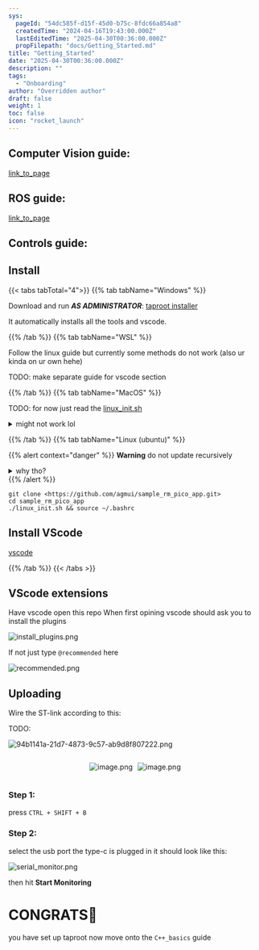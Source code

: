 ```yaml
---
sys:
  pageId: "54dc585f-d15f-45d0-b75c-8fdc66a854a8"
  createdTime: "2024-04-16T19:43:00.000Z"
  lastEditedTime: "2025-04-30T00:36:00.000Z"
  propFilepath: "docs/Getting_Started.md"
title: "Getting_Started"
date: "2025-04-30T00:36:00.000Z"
description: ""
tags:
  - "Onboarding"
author: "Overridden author"
draft: false
weight: 1
toc: false
icon: "rocket_launch"
---
```


## Computer Vision guide:

[link_to_page](86d45bc0-388b-4d26-8848-44f255f73d0e)

## ROS guide:

[link_to_page](3c76c1de-ec8f-46d6-8b0a-294005edc2d5)

## Controls guide:

## Install

{{< tabs tabTotal="4">}}
{{% tab tabName="Windows" %}}

Download and run _**AS ADMINISTRATOR**_: [taproot installer](https://github.com/Thornbots/TeachingFreshies/releases/tag/1.0)

It automatically installs all the tools and vscode.

{{% /tab %}}
{{% tab tabName="WSL" %}}

Follow the linux guide but currently some methods do not work (also ur kinda on ur own hehe)

TODO: make separate guide for vscode section

{{% /tab %}}
{{% tab tabName="MacOS" %}}

TODO: for now just read the [linux_init.sh](https://github.com/agmui/sample_rm_pico_app/blob/main/linux_init.sh)

<details>
<summary>might not work lol</summary>

`brew install libusb pkg-config`

Next install: [vscode](https://code.visualstudio.com/Download)

</details>

{{% /tab %}}
{{% tab tabName="Linux (ubuntu)" %}}

{{% alert context="danger" %}}
**Warning** do not update recursively
<details>
<summary>why tho?</summary>
There are some submodules that may go on for a while (like tinyusb) and I highly
recommend you don't need to get them.
If you want to see what submodules I update just look in `linux_init.sh`
</details>
{{% /alert %}}

```shell
git clone <https://github.com/agmui/sample_rm_pico_app.git>
cd sample_rm_pico_app
./linux_init.sh && source ~/.bashrc
```

## Install VScode

[vscode](https://code.visualstudio.com/Download)

{{% /tab %}}
{{< /tabs >}}

## VScode extensions

Have vscode open this repo
When first opining vscode should ask you to install the plugins

![install_plugins.png](https://prod-files-secure.s3.us-west-2.amazonaws.com/d518164a-d88e-44d1-a4ee-3adb3bd8bce0/89bd30f0-1825-4e77-867b-0a41ce370880/install_plugins.png?X-Amz-Algorithm=AWS4-HMAC-SHA256&X-Amz-Content-Sha256=UNSIGNED-PAYLOAD&X-Amz-Credential=ASIAZI2LB466ZL4DUE7B%2F20250803%2Fus-west-2%2Fs3%2Faws4_request&X-Amz-Date=20250803T140749Z&X-Amz-Expires=3600&X-Amz-Security-Token=IQoJb3JpZ2luX2VjEPb%2F%2F%2F%2F%2F%2F%2F%2F%2F%2FwEaCXVzLXdlc3QtMiJIMEYCIQCnz%2BCx%2F0pFE729%2FsCf5eDdEanGH6%2Fd2QSVw9Ar%2Fv7aHQIhAL%2BuOcpw1v9JujgAxPvHNBACfyCwF%2BVAPyrGZQ%2FZN4wmKv8DCC8QABoMNjM3NDIzMTgzODA1IgxZCXpoIEVlLdf%2BBYYq3AMMSCKvXYVwQUIM%2Fq8EzdrngC1wxqAxWMzggOmn25budFI7DaA6piRo8w%2FVrcpFgMiayG1GsuIkKVf2rXuZai18z8yQGVQi7NJyQKvt8gJAWPfg1Mt7eL58MTpmgz%2FZTquezo%2Fq9%2FuyvjEtcliVLu9rOOQTOgSdh2VBPdAhbdhqCL96RlPt82QqUhPDzCrRT9aeHCSzzV8M9ooO9PMu3l0l%2B4Iutt3vPQ2Fq9YSHtE%2FUqvc8gla7XrWyHG3WSEL2ez%2BTdcqI4owlwf1M2Yi2wWAeeu7Xc%2Bh%2BTXktuX9EmSCJmW4doVn7kSuDeJfLtJ2%2B68kQ3Zv7uP3qdk1cHVPOMpK7B78j3VHr%2FhFe4SClozWdxaJjifaZgrULOFI%2BGso1i7FNKaCS4pm5ysn9aln0Wln8thSV3TnhV2fORLzCDA2avPSeWKgeRGkcs14sfkkJR8F4zX0sZ3y1d5KZNrRxsfiu2KtlfeSPNVRJToGXx07cg0q1Ts4kMpFM3C2Ub3yC7S%2BHI6OzR3bZGTUXhs%2BBZONUfuGNqDSR3fS94NExElRLtsKXV8DegCFJa6Jjj8oVW2BK5Gb1fjP%2BYr1k0krlmOU1c3jIRHj%2BraplbiYyOeuxkYKHoaHQmNJZNW8PDDs0b3EBjqkAeq2BSC46ppOjBrDjKaYN2jdY4gxDhL7AICcypqRb1lBFk1uwSXZSrCUzYxjsE41UmemQkxyaGDLWoYCXkwB91qSv%2Bbg5kB3kL%2BuwPH9sBOscbnJUseY5dKSNX26sU4l%2BS%2Fnt9JZB3DxtKy2bpW0mra2AUBJZkGzmFvB93Np58IN2l%2FFyhiAXGhVOdP%2BEqp7eBOD64oxMrLunJGNX8SOxostmK5y&X-Amz-Signature=53940c9d6189b73da4ad5b6b3d258138347e84b9b193d8c8cf47b330f50caee2&X-Amz-SignedHeaders=host&x-amz-checksum-mode=ENABLED&x-id=GetObject)

If not just type `@recommended` here  

![recommended.png](https://prod-files-secure.s3.us-west-2.amazonaws.com/d518164a-d88e-44d1-a4ee-3adb3bd8bce0/61e661e9-5d85-4dfc-be0d-8d2097a5e793/recommended.png?X-Amz-Algorithm=AWS4-HMAC-SHA256&X-Amz-Content-Sha256=UNSIGNED-PAYLOAD&X-Amz-Credential=ASIAZI2LB466ZL4DUE7B%2F20250803%2Fus-west-2%2Fs3%2Faws4_request&X-Amz-Date=20250803T140749Z&X-Amz-Expires=3600&X-Amz-Security-Token=IQoJb3JpZ2luX2VjEPb%2F%2F%2F%2F%2F%2F%2F%2F%2F%2FwEaCXVzLXdlc3QtMiJIMEYCIQCnz%2BCx%2F0pFE729%2FsCf5eDdEanGH6%2Fd2QSVw9Ar%2Fv7aHQIhAL%2BuOcpw1v9JujgAxPvHNBACfyCwF%2BVAPyrGZQ%2FZN4wmKv8DCC8QABoMNjM3NDIzMTgzODA1IgxZCXpoIEVlLdf%2BBYYq3AMMSCKvXYVwQUIM%2Fq8EzdrngC1wxqAxWMzggOmn25budFI7DaA6piRo8w%2FVrcpFgMiayG1GsuIkKVf2rXuZai18z8yQGVQi7NJyQKvt8gJAWPfg1Mt7eL58MTpmgz%2FZTquezo%2Fq9%2FuyvjEtcliVLu9rOOQTOgSdh2VBPdAhbdhqCL96RlPt82QqUhPDzCrRT9aeHCSzzV8M9ooO9PMu3l0l%2B4Iutt3vPQ2Fq9YSHtE%2FUqvc8gla7XrWyHG3WSEL2ez%2BTdcqI4owlwf1M2Yi2wWAeeu7Xc%2Bh%2BTXktuX9EmSCJmW4doVn7kSuDeJfLtJ2%2B68kQ3Zv7uP3qdk1cHVPOMpK7B78j3VHr%2FhFe4SClozWdxaJjifaZgrULOFI%2BGso1i7FNKaCS4pm5ysn9aln0Wln8thSV3TnhV2fORLzCDA2avPSeWKgeRGkcs14sfkkJR8F4zX0sZ3y1d5KZNrRxsfiu2KtlfeSPNVRJToGXx07cg0q1Ts4kMpFM3C2Ub3yC7S%2BHI6OzR3bZGTUXhs%2BBZONUfuGNqDSR3fS94NExElRLtsKXV8DegCFJa6Jjj8oVW2BK5Gb1fjP%2BYr1k0krlmOU1c3jIRHj%2BraplbiYyOeuxkYKHoaHQmNJZNW8PDDs0b3EBjqkAeq2BSC46ppOjBrDjKaYN2jdY4gxDhL7AICcypqRb1lBFk1uwSXZSrCUzYxjsE41UmemQkxyaGDLWoYCXkwB91qSv%2Bbg5kB3kL%2BuwPH9sBOscbnJUseY5dKSNX26sU4l%2BS%2Fnt9JZB3DxtKy2bpW0mra2AUBJZkGzmFvB93Np58IN2l%2FFyhiAXGhVOdP%2BEqp7eBOD64oxMrLunJGNX8SOxostmK5y&X-Amz-Signature=abf3939a55116dc8032f4181b79765b8e0a90745e09a2642305650f656f7b0f6&X-Amz-SignedHeaders=host&x-amz-checksum-mode=ENABLED&x-id=GetObject)

## Uploading

Wire the ST-link according to this:

TODO:

![94b1141a-21d7-4873-9c57-ab9d8f807222.png](https://prod-files-secure.s3.us-west-2.amazonaws.com/d518164a-d88e-44d1-a4ee-3adb3bd8bce0/e5fad17d-ab82-4300-9f4c-505ab4b1202c/94b1141a-21d7-4873-9c57-ab9d8f807222.png?X-Amz-Algorithm=AWS4-HMAC-SHA256&X-Amz-Content-Sha256=UNSIGNED-PAYLOAD&X-Amz-Credential=ASIAZI2LB466ZL4DUE7B%2F20250803%2Fus-west-2%2Fs3%2Faws4_request&X-Amz-Date=20250803T140749Z&X-Amz-Expires=3600&X-Amz-Security-Token=IQoJb3JpZ2luX2VjEPb%2F%2F%2F%2F%2F%2F%2F%2F%2F%2FwEaCXVzLXdlc3QtMiJIMEYCIQCnz%2BCx%2F0pFE729%2FsCf5eDdEanGH6%2Fd2QSVw9Ar%2Fv7aHQIhAL%2BuOcpw1v9JujgAxPvHNBACfyCwF%2BVAPyrGZQ%2FZN4wmKv8DCC8QABoMNjM3NDIzMTgzODA1IgxZCXpoIEVlLdf%2BBYYq3AMMSCKvXYVwQUIM%2Fq8EzdrngC1wxqAxWMzggOmn25budFI7DaA6piRo8w%2FVrcpFgMiayG1GsuIkKVf2rXuZai18z8yQGVQi7NJyQKvt8gJAWPfg1Mt7eL58MTpmgz%2FZTquezo%2Fq9%2FuyvjEtcliVLu9rOOQTOgSdh2VBPdAhbdhqCL96RlPt82QqUhPDzCrRT9aeHCSzzV8M9ooO9PMu3l0l%2B4Iutt3vPQ2Fq9YSHtE%2FUqvc8gla7XrWyHG3WSEL2ez%2BTdcqI4owlwf1M2Yi2wWAeeu7Xc%2Bh%2BTXktuX9EmSCJmW4doVn7kSuDeJfLtJ2%2B68kQ3Zv7uP3qdk1cHVPOMpK7B78j3VHr%2FhFe4SClozWdxaJjifaZgrULOFI%2BGso1i7FNKaCS4pm5ysn9aln0Wln8thSV3TnhV2fORLzCDA2avPSeWKgeRGkcs14sfkkJR8F4zX0sZ3y1d5KZNrRxsfiu2KtlfeSPNVRJToGXx07cg0q1Ts4kMpFM3C2Ub3yC7S%2BHI6OzR3bZGTUXhs%2BBZONUfuGNqDSR3fS94NExElRLtsKXV8DegCFJa6Jjj8oVW2BK5Gb1fjP%2BYr1k0krlmOU1c3jIRHj%2BraplbiYyOeuxkYKHoaHQmNJZNW8PDDs0b3EBjqkAeq2BSC46ppOjBrDjKaYN2jdY4gxDhL7AICcypqRb1lBFk1uwSXZSrCUzYxjsE41UmemQkxyaGDLWoYCXkwB91qSv%2Bbg5kB3kL%2BuwPH9sBOscbnJUseY5dKSNX26sU4l%2BS%2Fnt9JZB3DxtKy2bpW0mra2AUBJZkGzmFvB93Np58IN2l%2FFyhiAXGhVOdP%2BEqp7eBOD64oxMrLunJGNX8SOxostmK5y&X-Amz-Signature=ed5264b84d8667919e66711abdc80e36befcd10c2d4fa32cd8698e22e530d772&X-Amz-SignedHeaders=host&x-amz-checksum-mode=ENABLED&x-id=GetObject)

<div style="display: flex;flex-direction: row; column-gap:10px; max-width: 630px;justify-content: center;">
<div>

![image.png](https://prod-files-secure.s3.us-west-2.amazonaws.com/d518164a-d88e-44d1-a4ee-3adb3bd8bce0/210ecb78-1116-4d7b-b9b7-2292f66fa2c2/image.png?X-Amz-Algorithm=AWS4-HMAC-SHA256&X-Amz-Content-Sha256=UNSIGNED-PAYLOAD&X-Amz-Credential=ASIAZI2LB4663GP767AU%2F20250803%2Fus-west-2%2Fs3%2Faws4_request&X-Amz-Date=20250803T140752Z&X-Amz-Expires=3600&X-Amz-Security-Token=IQoJb3JpZ2luX2VjEPb%2F%2F%2F%2F%2F%2F%2F%2F%2F%2FwEaCXVzLXdlc3QtMiJHMEUCIHjO2sf%2F2JnQFnkhTrliaB05Izsq6U1WyDJir%2FsvgipzAiEArzKna5iMyQmnf3scJpKCfVANWQJIgEcM9n%2FAX%2F1byZsq%2FwMILxAAGgw2Mzc0MjMxODM4MDUiDPTo0btqTWib5ix%2BnyrcA%2FehElCDLPyw321QgACjPfRoMku2dh85d5tHK7gd4myxZrcUb9QzyNZsJ%2BHhk0pXM2bcFpN2lx3UJIOiaMgeEQpH6EtMlnYdVPO64obcxXzO0edICQp0G9q82KopXxiJea5CALray6G%2FvjXhVTtLOHkhKRG5VIA512ohNfW0QZOdL6kSxyksA6X3KWB2PClrvtrZNwGW9fYlOUPn7KKI24j6m5ABk3Pi4Cc4AK4XxjE1YQNhNqUjpYv%2FXnCshMRFoXJXtaOY1Cw9KZiByB4m8A85ws2P0%2BkS1OlvuJelmaQEp99ex1vRfZx1uGb9OD%2FifhGZFD6uYRYXIcvn5U7wEpsXNubpsakgs3KSvMbKRSKkdEhzzMjB5WJdRdj04yBcf9Q8AB9w5noNEdyDrJesg7hvsKTg4x7Xc8YJNGEd3DKiGnC1iOsV%2FaCTORjL5vz1xn%2Bdkk1eKMjReQwwDXfo9MxMca2g1ayLIxkhugrOlACrs8Vw99m1xJVasyLX88J8yookyhHDbjxvasFdwp8huJ8HU981%2FHhonk%2B1cs71U4MIvOgesSYINrwbYfPYW8tfp0H8W4u1JZ4F7ifmcUT9mUQZG39h%2FbE5XnCAkNXUKZp%2FX%2BrDPrVIDaWz1SqfMLjSvcQGOqUBD0NgpCJEYIUeVh9HFt9ns77cZqLuxu0LffwLJYndqiUgvX%2FcZPBXWBWp3TTCwWsCsrvdmSurxoNWGhfeifE%2Fh8MiP1LH5dXeX%2BR5cOzaq6SNgeEQ9D431VDpLTtfbIzo4YP6otM4TdUkPaXqjWqXWqKTiteXHqXpmzFhz2s%2FPpkMQN%2BXl%2FgmkGmVTKtYj%2Bakm5%2FfaQEHAV19jl4K8l0zPjisslty&X-Amz-Signature=f3143e61554f80503b4f4b137870fdaa7c840e0a989c6ddc9f6a5eb1539635dc&X-Amz-SignedHeaders=host&x-amz-checksum-mode=ENABLED&x-id=GetObject)

</div>
<div>

![image.png](https://prod-files-secure.s3.us-west-2.amazonaws.com/d518164a-d88e-44d1-a4ee-3adb3bd8bce0/33a0fd0f-8ca6-4a86-8e09-26e95ded1fff/image.png?X-Amz-Algorithm=AWS4-HMAC-SHA256&X-Amz-Content-Sha256=UNSIGNED-PAYLOAD&X-Amz-Credential=ASIAZI2LB466QGWVXB3S%2F20250803%2Fus-west-2%2Fs3%2Faws4_request&X-Amz-Date=20250803T140752Z&X-Amz-Expires=3600&X-Amz-Security-Token=IQoJb3JpZ2luX2VjEPb%2F%2F%2F%2F%2F%2F%2F%2F%2F%2FwEaCXVzLXdlc3QtMiJGMEQCIBixXEwZ4YlxjJGPsUGh%2FfkKkYfPZHjcVrHwOnbG44SVAiBim9PV08lA2db2lNpGOzTkDDjpGZ1vBP7%2FF%2F4X0POpIir%2FAwgvEAAaDDYzNzQyMzE4MzgwNSIMFXAYM80pN3Q2%2BeF3KtwDfUKYU9S%2FS1W44sxp7Tck12labgS6c7cwG2rVnWOBmwIiB0OweERSmx5c1sMPDtUvjYKiIPnSVKJZKEXNX515bhR%2F2uOxT9jD4nKxPhRAdM0%2B3mZAszL9Ir4KRwBox%2F9yaJ72X88IYtWp%2BbX0kW%2BSMLvG5WiaYD8b3XCfSC8ZOYrLorsb8r0Lj%2Bu5xv7cnNCwi7%2BE3%2FyC42LRujUNXbbQhuqdckyRxJOhVQ9BhzV2F4uCOfUqfhjbFriLT2gtv1LC8%2BkfyI%2F2U5L3cppB1Qsy%2FfiQPpkKnrS2UenLsOEZSImNKyidCCuEhUUpFUFtmA%2FXMXsu2tvVzkPBGmfMbQ2RZ4aaqazgGF5Ph6RuPlaCS%2Fh0%2BowiNF9Kfnayim%2FB41THy7GsPMHNYH0Oj4siqbRH9%2FKvBVP4RmbEsRhEDr0kzNd6jURYegrmQpfp8gOPqx96JgWavQwe1%2F2JmJF%2F5DfKZ%2FtpmR78Ppbc7WEMnqZvV0yBH6yc8CJIhaKm%2BZWLMRkJuvcEqK8rH%2FHC5HDwfZ7RuBC4DS1x0QU%2BT6O72HPf7pquwnDvyVoPA1NNT9joNpPj8oT%2FqkkLzmImk3CK6%2FSF2KRY%2FPtDdPEaCi5eujB3LG8aRalkdddK72rTK9Aw0dK9xAY6pgGXpx9L9fC3OD4gylHbaHIdWq0RzyAGkUdHDNYlF7Zdv%2FYmy%2BWQ9CYCbl5jsWum8RD3v0ueA%2FWeDn2zYSIprZl34V%2BwzRPN0DHM11ucBA4KlJ1XC6Mm9ypj5oi25kzfAAq64SeyC0RkcbzEq6zcY0d8TK2lnUMtm2IQqem4YYDeuEGqEdvgyaHPovsVep7w1ao%2Fky8cEl8CfIxol28facGw1i4SeX5x&X-Amz-Signature=e54c1d5c9bbcde09b6586645843dd8f9756ec3f7f19f2bc337cf046fe4568aac&X-Amz-SignedHeaders=host&x-amz-checksum-mode=ENABLED&x-id=GetObject)

</div>
</div>

### Step 1:

press `CTRL + SHIFT + B`

### Step 2:

select the usb port the type-c is plugged in it should look like this:

![serial_monitor.png](https://prod-files-secure.s3.us-west-2.amazonaws.com/d518164a-d88e-44d1-a4ee-3adb3bd8bce0/f03f4774-05d4-4393-b6a0-d5efb6d315ab/serial_monitor.png?X-Amz-Algorithm=AWS4-HMAC-SHA256&X-Amz-Content-Sha256=UNSIGNED-PAYLOAD&X-Amz-Credential=ASIAZI2LB466ZL4DUE7B%2F20250803%2Fus-west-2%2Fs3%2Faws4_request&X-Amz-Date=20250803T140749Z&X-Amz-Expires=3600&X-Amz-Security-Token=IQoJb3JpZ2luX2VjEPb%2F%2F%2F%2F%2F%2F%2F%2F%2F%2FwEaCXVzLXdlc3QtMiJIMEYCIQCnz%2BCx%2F0pFE729%2FsCf5eDdEanGH6%2Fd2QSVw9Ar%2Fv7aHQIhAL%2BuOcpw1v9JujgAxPvHNBACfyCwF%2BVAPyrGZQ%2FZN4wmKv8DCC8QABoMNjM3NDIzMTgzODA1IgxZCXpoIEVlLdf%2BBYYq3AMMSCKvXYVwQUIM%2Fq8EzdrngC1wxqAxWMzggOmn25budFI7DaA6piRo8w%2FVrcpFgMiayG1GsuIkKVf2rXuZai18z8yQGVQi7NJyQKvt8gJAWPfg1Mt7eL58MTpmgz%2FZTquezo%2Fq9%2FuyvjEtcliVLu9rOOQTOgSdh2VBPdAhbdhqCL96RlPt82QqUhPDzCrRT9aeHCSzzV8M9ooO9PMu3l0l%2B4Iutt3vPQ2Fq9YSHtE%2FUqvc8gla7XrWyHG3WSEL2ez%2BTdcqI4owlwf1M2Yi2wWAeeu7Xc%2Bh%2BTXktuX9EmSCJmW4doVn7kSuDeJfLtJ2%2B68kQ3Zv7uP3qdk1cHVPOMpK7B78j3VHr%2FhFe4SClozWdxaJjifaZgrULOFI%2BGso1i7FNKaCS4pm5ysn9aln0Wln8thSV3TnhV2fORLzCDA2avPSeWKgeRGkcs14sfkkJR8F4zX0sZ3y1d5KZNrRxsfiu2KtlfeSPNVRJToGXx07cg0q1Ts4kMpFM3C2Ub3yC7S%2BHI6OzR3bZGTUXhs%2BBZONUfuGNqDSR3fS94NExElRLtsKXV8DegCFJa6Jjj8oVW2BK5Gb1fjP%2BYr1k0krlmOU1c3jIRHj%2BraplbiYyOeuxkYKHoaHQmNJZNW8PDDs0b3EBjqkAeq2BSC46ppOjBrDjKaYN2jdY4gxDhL7AICcypqRb1lBFk1uwSXZSrCUzYxjsE41UmemQkxyaGDLWoYCXkwB91qSv%2Bbg5kB3kL%2BuwPH9sBOscbnJUseY5dKSNX26sU4l%2BS%2Fnt9JZB3DxtKy2bpW0mra2AUBJZkGzmFvB93Np58IN2l%2FFyhiAXGhVOdP%2BEqp7eBOD64oxMrLunJGNX8SOxostmK5y&X-Amz-Signature=e33aba5538bec00f3d42f1ac699c33096bf8eeaad10c740e72e2e25432e6597c&X-Amz-SignedHeaders=host&x-amz-checksum-mode=ENABLED&x-id=GetObject)

then hit **Start Monitoring**

# CONGRATS🎉

you have set up taproot now move onto the `C++_basics` guide
